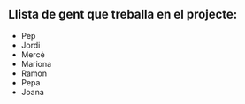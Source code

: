 ## Llista de gent que treballa en el projecte:
- Pep
- Jordi
- Mercè
- Mariona
- Ramon
- Pepa
- Joana
